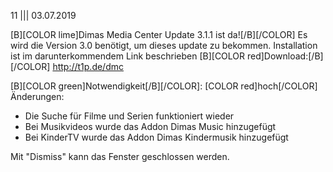 11
||| 
03.07.2019 

[B][COLOR lime]Dimas Media Center Update 3.1.1 ist da![/B][/COLOR]
Es wird die Version 3.0 benötigt, um dieses update zu bekommen.
Installation ist im darunterkommendem Link beschrieben
[B][COLOR red]Download:[/B][/COLOR] http://t1p.de/dmc

[B][COLOR green]Notwendigkeit[/B][/COLOR]: [COLOR red]hoch[/COLOR]
Änderungen: 
- Die Suche für Filme und Serien funktioniert wieder
- Bei Musikvideos wurde das Addon Dimas Music hinzugefügt
- Bei KinderTV wurde das Addon Dimas Kindermusik hinzugefügt

Mit "Dismiss" kann das Fenster geschlossen werden. 






